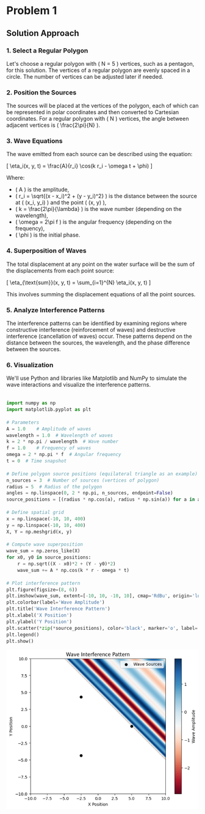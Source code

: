 # Problem 1

## Solution Approach

### 1. Select a Regular Polygon
Let's choose a regular polygon with \( N = 5 \) vertices, such as a pentagon, for this solution. The vertices of a regular polygon are evenly spaced in a circle. The number of vertices can be adjusted later if needed.

### 2. Position the Sources
The sources will be placed at the vertices of the polygon, each of which can be represented in polar coordinates and then converted to Cartesian coordinates. For a regular polygon with \( N \) vertices, the angle between adjacent vertices is \( \frac{2\pi}{N} \).

### 3. Wave Equations
The wave emitted from each source can be described using the equation:

\[
\eta_i(x, y, t) = \frac{A}{r_i} \cos(k r_i - \omega t + \phi)
\]

Where:
- \( A \) is the amplitude,
- \( r_i = \sqrt{(x - x_i)^2 + (y - y_i)^2} \) is the distance between the source at \( (x_i, y_i) \) and the point \( (x, y) \),
- \( k = \frac{2\pi}{\lambda} \) is the wave number (depending on the wavelength),
- \( \omega = 2\pi f \) is the angular frequency (depending on the frequency),
- \( \phi \) is the initial phase.

### 4. Superposition of Waves
The total displacement at any point on the water surface will be the sum of the displacements from each point source:

\[
\eta_{\text{sum}}(x, y, t) = \sum_{i=1}^{N} \eta_i(x, y, t)
\]

This involves summing the displacement equations of all the point sources.

### 5. Analyze Interference Patterns
The interference patterns can be identified by examining regions where constructive interference (reinforcement of waves) and destructive interference (cancellation of waves) occur. These patterns depend on the distance between the sources, the wavelength, and the phase difference between the sources.

### 6. Visualization
We'll use Python and libraries like Matplotlib and NumPy to simulate the wave interactions and visualize the interference patterns.


```python

import numpy as np
import matplotlib.pyplot as plt

# Parameters
A = 1.0    # Amplitude of waves
wavelength = 1.0  # Wavelength of waves
k = 2 * np.pi / wavelength  # Wave number
f = 1.0    # Frequency of waves
omega = 2 * np.pi * f  # Angular frequency
t = 0  # Time snapshot

# Define polygon source positions (equilateral triangle as an example)
n_sources = 3  # Number of sources (vertices of polygon)
radius = 5  # Radius of the polygon
angles = np.linspace(0, 2 * np.pi, n_sources, endpoint=False)
source_positions = [(radius * np.cos(a), radius * np.sin(a)) for a in angles]

# Define spatial grid
x = np.linspace(-10, 10, 400)
y = np.linspace(-10, 10, 400)
X, Y = np.meshgrid(x, y)

# Compute wave superposition
wave_sum = np.zeros_like(X)
for x0, y0 in source_positions:
    r = np.sqrt((X - x0)*2 + (Y - y0)*2)
    wave_sum += A * np.cos(k * r - omega * t)

# Plot interference pattern
plt.figure(figsize=(8, 6))
plt.imshow(wave_sum, extent=[-10, 10, -10, 10], cmap='RdBu', origin='lower')
plt.colorbar(label='Wave Amplitude')
plt.title('Wave Interference Pattern')
plt.xlabel('X Position')
plt.ylabel('Y Position')
plt.scatter(*zip(*source_positions), color='black', marker='o', label='Wave Sources')
plt.legend()
plt.show()


```
![alt text](wave.png)
